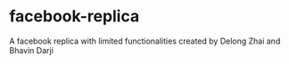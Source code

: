 # facebook-replica
A facebook replica with limited functionalities created by Delong Zhai and Bhavin Darji
